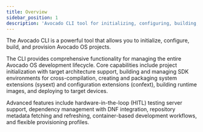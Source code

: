```yaml
---
title: Overview
sidebar_position: 1
description: 'Avocado CLI tool for initializing, configuring, building, and provisioning Avocado OS projects with comprehensive development workflow support.'
---
```


The Avocado CLI is a powerful tool that allows you to initialize, configure, build, and provision Avocado OS projects.

The CLI provides comprehensive functionality for managing the entire Avocado OS development lifecycle. Core capabilities include project initialization with target architecture support, building and managing SDK environments for cross-compilation, creating and packaging system extensions (sysext) and configuration extensions (confext), building runtime images, and deploying to target devices.

Advanced features include hardware-in-the-loop (HITL) testing server support, dependency management with DNF integration, repository metadata fetching and refreshing, container-based development workflows, and flexible provisioning profiles.
